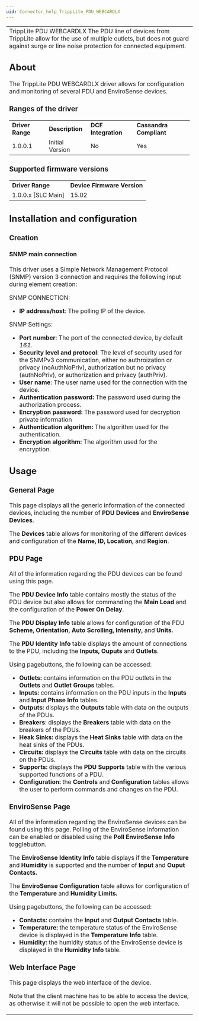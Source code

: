 ```yaml
---
uid: Connector_help_TrippLite_PDU_WEBCARDLX
---
```


<table>
<colgroup>
<col style="width: 100%" />
</colgroup>
<tbody>
<tr class="odd">
<td>TrippLite PDU WEBCARDLX The PDU line of devices from TrippLite allow for the use of multiple outlets, but does not guard against surge or line noise protection for connected equipment.
<h2 id="about">About</h2>
<p>The TrippLite PDU WEBCARDLX driver allows for configuration and monitoring of several PDU and EnviroSense devices.</p>
<h3 id="ranges-of-the-driver">Ranges of the driver</h3>
<table>
<tbody>
<tr class="odd">
<td><strong>Driver Range</strong></td>
<td><strong>Description</strong></td>
<td><strong>DCF Integration</strong></td>
<td><strong>Cassandra Compliant</strong></td>
</tr>
<tr class="even">
<td>1.0.0.1</td>
<td>Initial Version</td>
<td>No</td>
<td>Yes</td>
</tr>
</tbody>
</table>
<h3 id="supported-firmware-versions">Supported firmware versions</h3>
<table>
<tbody>
<tr class="odd">
<td><strong>Driver Range</strong></td>
<td><strong>Device Firmware Version</strong></td>
</tr>
<tr class="even">
<td>1.0.0.x [SLC Main]</td>
<td>15.02</td>
</tr>
</tbody>
</table>
<h2 id="installation-and-configuration">Installation and configuration</h2>
<h3 id="creation">Creation</h3>
<h4 id="snmp-main-connection">SNMP main connection</h4>
<p>This driver uses a Simple Network Management Protocol (SNMP) version 3 connection and requires the following input during element creation:</p>
<p>SNMP CONNECTION:</p>
<ul>
<li><strong>IP address/host</strong>: The polling IP of the device.</li>
</ul>
<p>SNMP Settings:</p>
<ul>
<li><strong>Port number</strong>: The port of the connected device, by default <em>161</em>.</li>
<li><strong>Security level and protocol</strong>: The level of security used for the SNMPv3 communication, either no authroization or privacy (noAuthNoPriv), authorization but no privacy (authNoPriv), or authorization and privacy (authPriv).</li>
<li><strong>User name</strong>: The user name used for the connection with the device.</li>
<li><strong>Authentication password:</strong> The password used during the authorization process.</li>
<li><strong>Encryption password:</strong> The password used for decryption private information</li>
<li><strong>Authentication algorithm:</strong> The algorithm used for the authentication.</li>
<li><strong>Encryption algorithm:</strong> The algorithm used for the encryption.</li>
</ul>
<h2 id="usage">Usage</h2>
<h3 id="general-page">General Page</h3>
<p>This page displays all the generic information of the connected devices, including the number of <strong>PDU Devices</strong> and <strong>EnviroSense Devices</strong>.</p>
<p>The <strong>Devices</strong> table allows for monitoring of the different devices and configuration of the <strong>Name, ID, Location,</strong> and <strong>Region</strong>.</p>
<h3 id="pdu-page">PDU Page</h3>
<p>All of the information regarding the PDU devices can be found using this page.</p>
<p>The <strong>PDU</strong> <strong>Device Info</strong> table contains mostly the status of the PDU device but also allows for commanding the <strong>Main Load</strong> and the configuration of the <strong>Power On</strong> <strong>Delay</strong>.</p>
<p>The <strong>PDU Display Info</strong> table allows for configuration of the PDU <strong>Scheme, Orientation, Auto Scrolling, Intensity,</strong> and <strong>Units.</strong></p>
<p>The <strong>PDU Identity Info</strong> table displays the amount of connections to the PDU, including the <strong>Inputs, Ouputs</strong> and <strong>Outlets</strong>.</p>
<p>Using pagebuttons, the following can be accessed:</p>
<ul>
<li><strong>Outlets:</strong> contains information on the PDU outlets in the <strong>Outlets</strong> and <strong>Outlet Groups</strong> tables.</li>
<li><strong>Inputs:</strong> contains information on the PDU inputs in the <strong>Inputs</strong> and <strong>Input Phase Info</strong> tables.</li>
<li><strong>Outputs:</strong> displays the <strong>Outputs</strong> table with data on the outputs of the PDUs.</li>
<li><strong>Breakers</strong>: displays the <strong>Breakers</strong> table with data on the breakers of the PDUs.</li>
<li><strong>Heak Sinks:</strong> displays the <strong>Heat Sinks</strong> table with data on the heat sinks of the PDUs.</li>
<li><strong>Circuits:</strong> displays the <strong>Circuits</strong> table with data on the circuits on the PDUs.</li>
<li><strong>Supports:</strong> displays the <strong>PDU Supports</strong> table with the various supported functions of a PDU.</li>
<li><strong>Configuration:</strong> the <strong>Controls</strong> and <strong>Configuration</strong> tables allows the user to perform commands and changes on the PDU.</li>
</ul>
<h3 id="envirosense-page">EnviroSense Page</h3>
<p>All of the information regarding the EnviroSense devices can be found using this page. Polling of the EnviroSense information can be enabled or disabled using the <strong>Poll EnviroSense Info</strong> togglebutton.</p>
<p>The <strong>EnviroSense Identity Info</strong> table displays if the <strong>Temperature</strong> and <strong>Humidity</strong> is supported and the number of <strong>Input</strong> and <strong>Ouput Contacts.</strong></p>
<p>The <strong>EnviroSense Configuration</strong> table allows for configuration of the <strong>Temperature</strong> and <strong>Humidity Limits.</strong></p>
<p>Using pagebuttons, the following can be accessed:</p>
<ul>
<li><strong>Contacts:</strong> contains the <strong>Input</strong> and <strong>Output Contacts</strong> table.</li>
<li><strong>Temperature:</strong> the temperature status of the EnviroSense device is displayed in the <strong>Temperature Info</strong> table.</li>
<li><strong>Humidity:</strong> the humidity status of the EnviroSense device is displayed in the <strong>Humidity Info</strong> table.</li>
</ul>
<h3 id="web-interface-page">Web Interface Page</h3>
<p>This page displays the web interface of the device.</p>
<p>Note that the client machine has to be able to access the device, as otherwise it will not be possible to open the web interface.</p></td>
</tr>
</tbody>
</table>
